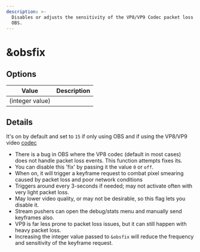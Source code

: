 ```yaml
---
description: >-
  Disables or adjusts the sensitivity of the VP8/VP9 Codec packet loss 'fix' for
  OBS.
---
```


# \&obsfix

## Options

| Value           | Description |
| --------------- | ----------- |
| (integer value) |             |

## Details

It's on by default and set to `15` if only using OBS and if using the VP8/VP9 video [codec](../advanced-settings.md#codec)

* There is a bug in OBS where the VP8 codec (default in most cases) does not handle packet loss events. This function attempts fixes its.
* You can disable this 'fix' by passing it the value `0` or `off`.
* When on, it will trigger a keyframe request to combat pixel smearing caused by packet loss and poor network conditions
* Triggers around every 3-seconds if needed; may not activate often with very light packet loss.
* May lower video quality, or may not be desirable, so this flag lets you disable it.
* Stream pushers can open the debug/stats menu and manually send keyframes also.
* VP9 is far less prone to packet loss issues, but it can still happen with heavy packet loss.
* Increasing the integer value passed to `&obsfix` will reduce the frequency and sensitivity of the keyframe request.
